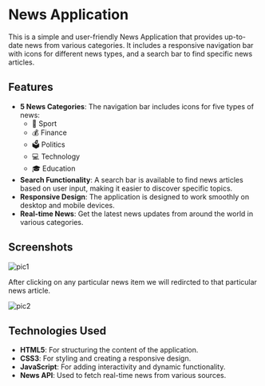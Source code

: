 # News Application

This is a simple and user-friendly News Application that provides up-to-date news from various categories. It includes a responsive navigation bar with icons for different news types, and a search bar to find specific news articles.

## Features

- **5 News Categories**: The navigation bar includes icons for five types of news:
  - 🏅 Sport
  - 💰 Finance
  - 🗳️ Politics
  - 💻 Technology
  - 🎓 Education
- **Search Functionality**: A search bar is available to find news articles based on user input, making it easier to discover specific topics.
- **Responsive Design**: The application is designed to work smoothly on desktop and mobile devices.
- **Real-time News**: Get the latest news updates from around the world in various categories.

## Screenshots

![pic1](https://github.com/user-attachments/assets/ddb3df2f-0a79-47a2-81fb-df6897bd0d65)

After clicking on any particular news item we will redircted to that particular news article.

![pic2](https://github.com/user-attachments/assets/f7826255-e53b-493e-9e68-250289e208ef)

## Technologies Used

- **HTML5**: For structuring the content of the application.
- **CSS3**: For styling and creating a responsive design.
- **JavaScript**: For adding interactivity and dynamic functionality.
- **News API**: Used to fetch real-time news from various sources.

